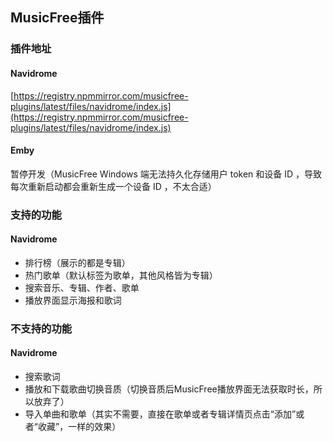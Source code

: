 ## MusicFree插件

### 插件地址

#### Navidrome

[https://registry.npmmirror.com/musicfree-plugins/latest/files/navidrome/index.js](https://registry.npmmirror.com/musicfree-plugins/latest/files/navidrome/index.js)

#### Emby

暂停开发（MusicFree Windows 端无法持久化存储用户 token 和设备 ID ，导致每次重新启动都会重新生成一个设备 ID ，不太合适）

### 支持的功能

#### Navidrome

- 排行榜（展示的都是专辑）
- 热门歌单（默认标签为歌单，其他风格皆为专辑）
- 搜索音乐、专辑、作者、歌单
- 播放界面显示海报和歌词

### 不支持的功能

#### Navidrome

- 搜索歌词
- 播放和下载歌曲切换音质（切换音质后MusicFree播放界面无法获取时长，所以放弃了）
- 导入单曲和歌单（其实不需要，直接在歌单或者专辑详情页点击“添加”或者“收藏”，一样的效果）
